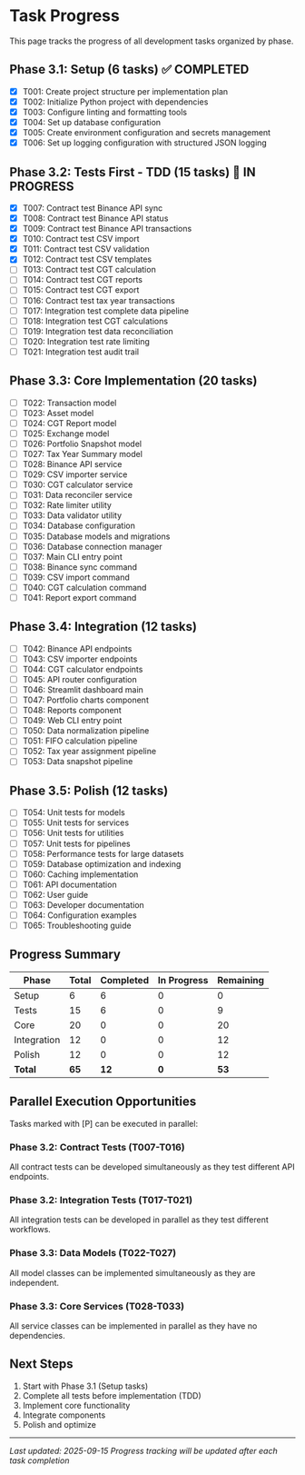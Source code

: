 # Task Progress

This page tracks the progress of all development tasks organized by phase.

## Phase 3.1: Setup (6 tasks) ✅ COMPLETED
- [x] T001: Create project structure per implementation plan
- [x] T002: Initialize Python project with dependencies
- [x] T003: Configure linting and formatting tools
- [x] T004: Set up database configuration
- [x] T005: Create environment configuration and secrets management
- [x] T006: Set up logging configuration with structured JSON logging

## Phase 3.2: Tests First - TDD (15 tasks) 🔄 IN PROGRESS
- [x] T007: Contract test Binance API sync
- [x] T008: Contract test Binance API status
- [x] T009: Contract test Binance API transactions
- [x] T010: Contract test CSV import
- [x] T011: Contract test CSV validation
- [x] T012: Contract test CSV templates
- [ ] T013: Contract test CGT calculation
- [ ] T014: Contract test CGT reports
- [ ] T015: Contract test CGT export
- [ ] T016: Contract test tax year transactions
- [ ] T017: Integration test complete data pipeline
- [ ] T018: Integration test CGT calculations
- [ ] T019: Integration test data reconciliation
- [ ] T020: Integration test rate limiting
- [ ] T021: Integration test audit trail

## Phase 3.3: Core Implementation (20 tasks)
- [ ] T022: Transaction model
- [ ] T023: Asset model
- [ ] T024: CGT Report model
- [ ] T025: Exchange model
- [ ] T026: Portfolio Snapshot model
- [ ] T027: Tax Year Summary model
- [ ] T028: Binance API service
- [ ] T029: CSV importer service
- [ ] T030: CGT calculator service
- [ ] T031: Data reconciler service
- [ ] T032: Rate limiter utility
- [ ] T033: Data validator utility
- [ ] T034: Database configuration
- [ ] T035: Database models and migrations
- [ ] T036: Database connection manager
- [ ] T037: Main CLI entry point
- [ ] T038: Binance sync command
- [ ] T039: CSV import command
- [ ] T040: CGT calculation command
- [ ] T041: Report export command

## Phase 3.4: Integration (12 tasks)
- [ ] T042: Binance API endpoints
- [ ] T043: CSV importer endpoints
- [ ] T044: CGT calculator endpoints
- [ ] T045: API router configuration
- [ ] T046: Streamlit dashboard main
- [ ] T047: Portfolio charts component
- [ ] T048: Reports component
- [ ] T049: Web CLI entry point
- [ ] T050: Data normalization pipeline
- [ ] T051: FIFO calculation pipeline
- [ ] T052: Tax year assignment pipeline
- [ ] T053: Data snapshot pipeline

## Phase 3.5: Polish (12 tasks)
- [ ] T054: Unit tests for models
- [ ] T055: Unit tests for services
- [ ] T056: Unit tests for utilities
- [ ] T057: Unit tests for pipelines
- [ ] T058: Performance tests for large datasets
- [ ] T059: Database optimization and indexing
- [ ] T060: Caching implementation
- [ ] T061: API documentation
- [ ] T062: User guide
- [ ] T063: Developer documentation
- [ ] T064: Configuration examples
- [ ] T065: Troubleshooting guide

## Progress Summary

| Phase | Total | Completed | In Progress | Remaining |
|-------|-------|-----------|-------------|-----------|
| Setup | 6 | 6 | 0 | 0 |
| Tests | 15 | 6 | 0 | 9 |
| Core | 20 | 0 | 0 | 20 |
| Integration | 12 | 0 | 0 | 12 |
| Polish | 12 | 0 | 0 | 12 |
| **Total** | **65** | **12** | **0** | **53** |



## Parallel Execution Opportunities

Tasks marked with [P] can be executed in parallel:

### Phase 3.2: Contract Tests (T007-T016)
All contract tests can be developed simultaneously as they test different API endpoints.

### Phase 3.2: Integration Tests (T017-T021)
All integration tests can be developed in parallel as they test different workflows.

### Phase 3.3: Data Models (T022-T027)
All model classes can be implemented simultaneously as they are independent.

### Phase 3.3: Core Services (T028-T033)
All service classes can be implemented in parallel as they have no dependencies.

## Next Steps

1. Start with Phase 3.1 (Setup tasks)
2. Complete all tests before implementation (TDD)
3. Implement core functionality
4. Integrate components
5. Polish and optimize

---

*Last updated: 2025-09-15*
*Progress tracking will be updated after each task completion*
